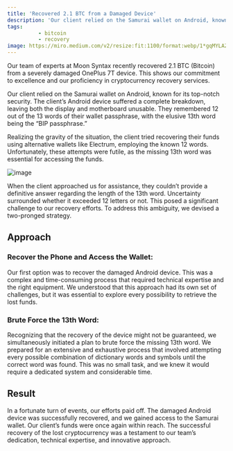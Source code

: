 ```yaml
---
title: 'Recovered 2.1 BTC from a Damaged Device'
description: 'Our client relied on the Samurai wallet on Android, known for its top-notch security. The client’s Android device suffered a complete breakdown, leaving both the display and motherboard unusable. They remembered 12 out of the 13 words of their wallet passphrase, with the elusive 13th word being the “BIP passphrase.”'
tags:
          - bitcoin
          - recovery
image: https://miro.medium.com/v2/resize:fit:1100/format:webp/1*gqMYLAZzT1L_3Rm2opdoPw.png
---
```


Our team of experts at Moon Syntax recently recovered 2.1 BTC (Bitcoin) from a severely damaged OnePlus 7T device. This shows our commitment to excellence and our proficiency in cryptocurrency recovery services.

Our client relied on the Samurai wallet on Android, known for its top-notch security. The client’s Android device suffered a complete breakdown, leaving both the display and motherboard unusable. They remembered 12 out of the 13 words of their wallet passphrase, with the elusive 13th word being the “BIP passphrase.”

Realizing the gravity of the situation, the client tried recovering their funds using alternative wallets like Electrum, employing the known 12 words. Unfortunately, these attempts were futile, as the missing 13th word was essential for accessing the funds.

![image](https://miro.medium.com/v2/resize:fit:1100/format:webp/1*J-nh_uGLRwL_aQnAsDg1Wg.png)

When the client approached us for assistance, they couldn’t provide a definitive answer regarding the length of the 13th word. Uncertainty surrounded whether it exceeded 12 letters or not. This posed a significant challenge to our recovery efforts. To address this ambiguity, we devised a two-pronged strategy.

## Approach

### Recover the Phone and Access the Wallet:

Our first option was to recover the damaged Android device. This was a complex and time-consuming process that required technical expertise and the right equipment. We understood that this approach had its own set of challenges, but it was essential to explore every possibility to retrieve the lost funds.

### Brute Force the 13th Word:

Recognizing that the recovery of the device might not be guaranteed, we simultaneously initiated a plan to brute force the missing 13th word. We prepared for an extensive and exhaustive process that involved attempting every possible combination of dictionary words and symbols until the correct word was found. This was no small task, and we knew it would require a dedicated system and considerable time.

## Result

In a fortunate turn of events, our efforts paid off. The damaged Android device was successfully recovered, and we gained access to the Samurai wallet. Our client’s funds were once again within reach. The successful recovery of the lost cryptocurrency was a testament to our team’s dedication, technical expertise, and innovative approach.
